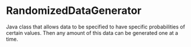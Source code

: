 # RandomizedDataGenerator
Java class that allows data to be specified to have specific probabilities of certain values. Then any amount of this data can be generated one at a time.
